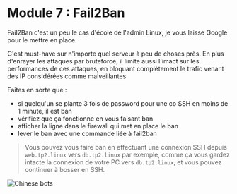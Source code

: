 # Module 7 : Fail2Ban

Fail2Ban c'est un peu le cas d'école de l'admin Linux, je vous laisse Google pour le mettre en place.

C'est must-have sur n'importe quel serveur à peu de choses près. En plus d'enrayer les attaques par bruteforce, il limite aussi l'imact sur les performances de ces attaques, en bloquant complètement le trafic venant des IP considérées comme malveillantes

Faites en sorte que :

- si quelqu'un se plante 3 fois de password pour une co SSH en moins de 1 minute, il est ban
- vérifiez que ça fonctionne en vous faisant ban
- afficher la ligne dans le firewall qui met en place le ban
- lever le ban avec une commande liée à fail2ban

> Vous pouvez vous faire ban en effectuant une connexion SSH depuis `web.tp2.linux` vers `db.tp2.linux` par exemple, comme ça vous gardez intacte la connexion de votre PC vers `db.tp2.linux`, et vous pouvez continuer à bosser en SSH.

![Chinese bots](../pics/chinese_bots.webp)
